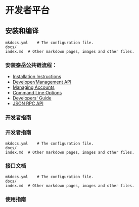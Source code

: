 
# 开发者平台
## 安装和编译
    mkdocs.yml    # The configuration file.
    docs/
    index.md  # Other markdown pages, images and other files.
### 安装泰岳公共链流程：
* [Installation Instructions](https://github.com/taiyuechain/taipublicchain/wiki/Building-Truechain)
* [Developer/Management API](https://github.com/taiyuechain/taipublicchain/wiki/Management-API)
* [Managing Accounts](https://github.com/taiyuechain/taipublicchain/wiki/Managing-your-accounts)
* [Command Line Options](https://github.com/taiyuechain/taipublicchain/wiki/Command-Line-Options)
* [Developers' Guide](https://github.com/taiyuechain/taipublicchain/wiki/Developers-Guide)
* [JSON RPC API](https://github.com/taiyuechain/taipublicchain/wiki/RPC-API)
### 开发者指南
### 开发者指南
    mkdocs.yml    # The configuration file.
    docs/
    index.md  # Other markdown pages, images and other files.
### 接口文档
    mkdocs.yml    # The configuration file.
    docs/
    index.md  # Other markdown pages, images and other files.

### 使用指南